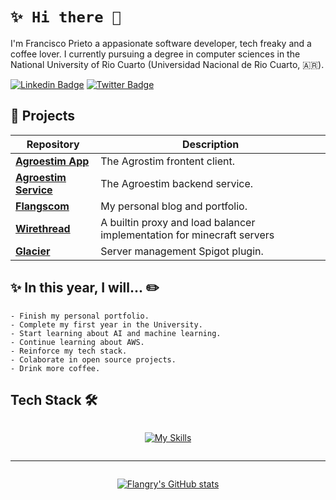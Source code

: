 # `✨ Hi there 👋`

<!-- Descripcion -->

I'm Francisco Prieto a appasionate software developer, tech freaky and a coffee lover. I currently pursuing a degree in computer sciences in the National University of Rio Cuarto (Universidad Nacional de Rio Cuarto, 🇦🇷).

<!-- I've +5 years of experience working on this field in big organizations with mid-size projects like [Agroestim](https://github.com/Agroestim). -->

<!-- Usefull links -->

[![Linkedin Badge](https://img.shields.io/badge/-Francisco_Prieto-blue?style=flat-square&logo=Linkedin&logoColor=white)](https://www.linkedin.com/in/francisco-prieto-griorgis-218a6b255/)
[![Twitter Badge](https://img.shields.io/badge/-Flangrys-blue?style=flat-square&logo=x&logoColor=white)](https://x.com/flangrys)

## 📌 Projects

| Repository                                                                     | Description                                                            |
| ------------------------------------------------------------------------------ | ---------------------------------------------------------------------- |
| [**Agroestim App**](https://github.com/agroestim/agrovar-web-app)              | The Agrostim frontent client.                                          |
| [**Agroestim Service**](https://github.com/agroestim/agrovar-api-microservice) | The Agroestim backend service.                                         |
| [**Flangscom**](https://github.com/flangrys/flangrys-com)                      | My personal blog and portfolio.                                        |
| [**Wirethread**](https://github.com/flangrys/Wirethread)                       | A builtin proxy and load balancer implementation for minecraft servers |
| [**Glacier**](https://github.com/flangrys/Glacier)                             | Server management Spigot plugin.                                       |

## ✨ In this year, I will... ✏️

    - Finish my personal portfolio.
    - Complete my first year in the University.
    - Start learning about AI and machine learning.
    - Continue learning about AWS.
    - Reinforce my tech stack.
    - Colaborate in open source projects.
    - Drink more coffee.

## Tech Stack 🛠️

<div style="display:flex; justify-content: center;">

[![My Skills](https://skillicons.dev/icons?i=py,js,ts,go,java,kotlin,django,flask,html,css,sass,react,express,fastapi,postgres,mongodb,mysql,sqlite,deno,nodejs,nginx,docker,heroku,linux,powershell,md,git,github,vscode,atom,idea,neovim&theme=light&perline=12)](https://skillicons.dev)

</div>

---

<div style="display:flex; justify-content: center;">

[![Flangry's GitHub stats](https://github-readme-stats.vercel.app/api?username=flangrys&show_icons=true)](https://github.com/flangrys)

</div>
